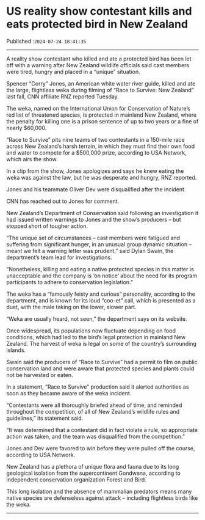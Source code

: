 # US reality show contestant kills and eats protected bird in New Zealand

Published :`2024-07-24 18:41:35`

---

A reality show contestant who killed and ate a protected bird has been let off with a warning after New Zealand wildlife officials said cast members were tired, hungry and placed in a “unique” situation.

Spencer “Corry” Jones, an American white water river guide, killed and ate the large, flightless weka during filming of “Race to Survive: New Zealand” last fall, CNN affiliate RNZ reported Tuesday.

The weka, named on the International Union for Conservation of Nature’s red list of threatened species, is protected in mainland New Zealand, where the penalty for killing one is a prison sentence of up to two years or a fine of nearly $60,000.

“Race to Survive” pits nine teams of two contestants in a 150-mile race across New Zealand’s harsh terrain, in which they must find their own food and water to compete for a $500,000 prize, according to USA Network, which airs the show.

In a clip from the show, Jones apologizes and says he knew eating the weka was against the law, but he was desperate and hungry, RNZ reported.

Jones and his teammate Oliver Dev were disqualified after the incident.

CNN has reached out to Jones for comment.

New Zealand’s Department of Conservation said following an investigation it had issued written warnings to Jones and the show’s producers – but stopped short of tougher action.

“The unique set of circumstances – cast members were fatigued and suffering from significant hunger, in an unusual group dynamic situation – meant we felt a warning letter was prudent,” said Dylan Swain, the department’s team lead for investigations.

“Nonetheless, killing and eating a native protected species in this matter is unacceptable and the company is ‘on notice’ about the need for its program participants to adhere to conservation legislation.”

The weka has a “famously feisty and curious” personality, according to the department, and is known for its loud “coo-et” call, which is presented as a duet, with the male taking on the lower, slower part.

“Weka are usually heard, not seen,” the department says on its website.

Once widespread, its populations now fluctuate depending on food conditions, which had led to the bird’s legal protection in mainland New Zealand. The harvest of weka is legal on some of the country’s surrounding islands.

Swain said the producers of “Race to Survive” had a permit to film on public conservation land and were aware that protected species and plants could not be harvested or eaten.

In a statement, “Race to Survive” production said it alerted authorities as soon as they became aware of the weka incident.

“Contestants were all thoroughly briefed ahead of time, and reminded throughout the competition, of all of New Zealand’s wildlife rules and guidelines,” its statement said.

“It was determined that a contestant did in fact violate a rule, so appropriate action was taken, and the team was disqualified from the competition.”

Jones and Dev were favored to win before they were pulled off the course, according to USA Network.

New Zealand has a plethora of unique flora and fauna due to its long geological isolation from the supercontinent Gondwana, according to independent conservation organization Forest and Bird.

This long isolation and the absence of mammalian predators means many native species are defenseless against attack – including flightless birds like the weka.

---

